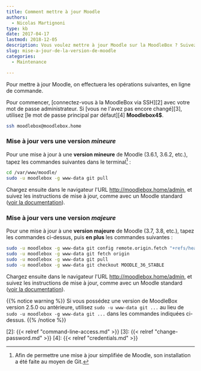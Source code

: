 ```yaml
---
title: Comment mettre à jour Moodle
authors:
  - Nicolas Martignoni
type: kb
date: 2017-04-17
lastmod: 2018-12-05
description: Vous voulez mettre à jour Moodle sur la MoodleBox ? Suivez ces instructions !
slug: mise-a-jour-de-la-version-de-moodle
categories:
  - Maintenance

---
```

Pour mettre à jour Moodle, on effectuera les opérations suivantes, en ligne de commande.

Pour commencer, [connectez-vous à la MoodleBox via SSH][2] avec votre mot de passe administrateur. Si [vous ne l'avez pas encore changé][3], utilisez [le mot de passe  principal par défaut][4] __Moodlebox4$__.

```bash
ssh moodlebox@moodlebox.home
```

### Mise à jour vers une version _mineure_

Pour une mise à jour à une __version mineure__ de Moodle (3.6.1, 3.6.2, etc.), tapez les commandes suivantes dans le terminal[^1] :

```bash
cd /var/www/moodle/
sudo -u moodlebox -g www-data git pull
```

Chargez ensuite dans le navigateur l'URL http://moodlebox.home/admin, et suivez les instructions de mise à jour, comme avec un Moodle standard ([voir la documentation][1]).

### Mise à jour vers une version _majeure_

Pour une mise à jour à une __version majeure__ de Moodle (3.7, 3.8, etc.), tapez les commandes ci-dessus, puis __en plus__ les commandes suivantes :

```bash
sudo -u moodlebox -g www-data git config remote.origin.fetch "+refs/heads/*:refs/remotes/origin/*"
sudo -u moodlebox -g www-data git fetch origin
sudo -u moodlebox -g www-data git pull
sudo -u moodlebox -g www-data git checkout MOODLE_36_STABLE
```

Chargez ensuite dans le navigateur l'URL http://moodlebox.home/admin, et suivez les instructions de mise à jour, comme avec un Moodle standard ([voir la documentation][1]).

{{% notice warning %}}
Si vous possédez une version de MoodleBox version 2.5.0 ou antérieure, utilisez `sudo -u www-data git ...` au lieu de `sudo -u moodlebox -g www-data git ...` dans les commandes indiquées ci-dessus.
{{% /notice %}}

 [1]: https://docs.moodle.org/fr/Mise_à_jour
 [2]: {{< relref "command-line-access.md" >}}
 [3]: {{< relref "change-password.md" >}}
 [4]: {{< relref "credentials.md" >}}

 [^1]: Afin de permettre une mise à jour simplifiée de Moodle, son installation a été faite au moyen de Git.
